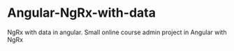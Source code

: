 # Angular-NgRx-with-data
NgRx with data in angular. Small online course admin project in Angular with NgRx
